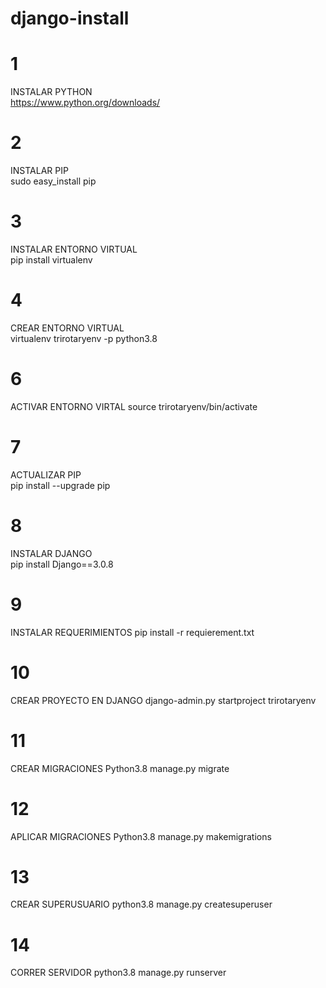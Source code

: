 # django-install

# 1
INSTALAR PYTHON<br>
https://www.python.org/downloads/

# 2
INSTALAR PIP<br>
sudo easy_install pip

# 3
INSTALAR ENTORNO VIRTUAL<br>
pip install virtualenv

# 4
CREAR ENTORNO VIRTUAL<br>
virtualenv trirotaryenv -p python3.8

# 6
ACTIVAR ENTORNO VIRTAL
source trirotaryenv/bin/activate

# 7
ACTUALIZAR PIP<br>
pip install --upgrade pip

# 8
INSTALAR DJANGO<br>
pip install Django==3.0.8

# 9
INSTALAR REQUERIMIENTOS
pip install -r requierement.txt

# 10
CREAR PROYECTO EN DJANGO
django-admin.py startproject trirotaryenv

# 11
CREAR MIGRACIONES
Python3.8 manage.py migrate  

# 12
APLICAR MIGRACIONES
Python3.8 manage.py makemigrations  

# 13
CREAR SUPERUSUARIO
python3.8 manage.py createsuperuser

# 14
CORRER SERVIDOR
python3.8 manage.py runserver
